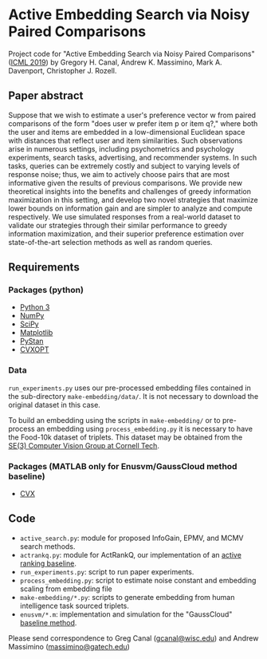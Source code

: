 # Active Embedding Search via Noisy Paired Comparisons

Project code for "Active Embedding Search via Noisy Paired Comparisons"
([ICML 2019](https://arxiv.org/abs/1905.04363)) by Gregory H. Canal,
Andrew K. Massimino, Mark A. Davenport, Christopher J. Rozell.

## Paper abstract
Suppose that we wish to estimate a user's preference vector w from paired comparisons of the form "does user w prefer item p or item q?," where both the user and items are embedded in a low-dimensional Euclidean space with distances that reflect user and item similarities. Such observations arise in numerous settings, including psychometrics and psychology experiments, search tasks, advertising, and recommender systems. In such tasks, queries can be extremely costly and subject to varying levels of response noise; thus, we aim to actively choose pairs that are most informative given the results of previous comparisons. We provide new theoretical insights into the benefits and challenges of greedy information maximization in this setting, and develop two novel strategies that maximize lower bounds on information gain and are simpler to analyze and compute respectively. We use simulated responses from a real-world dataset to validate our strategies through their similar performance to greedy information maximization, and their superior preference estimation over state-of-the-art selection methods as well as random queries.

## Requirements

### Packages (python)
- [Python 3](https://www.python.org/downloads/)
- [NumPy](https://www.numpy.org/)
- [SciPy](https://www.scipy.org/)
- [Matplotlib](https://matplotlib.org/)
- [PyStan](https://pystan.readthedocs.io/en/latest/)
- [CVXOPT](https://cvxopt.org/)

### Data

`run_experiments.py` uses our pre-processed embedding files contained in
the sub-directory `make-embedding/data/`.  It is not necessary to download
the original dataset in this case.

To build an embedding using the scripts in `make-embedding/` or to
pre-process an embedding using `process_embedding.py` it is necessary to
have the Food-10k dataset of triplets.  This dataset may be obtained from
the [SE(3) Computer Vision Group at Cornell Tech](https://vision.cornell.edu/se3/concept-embeddings/).

### Packages (MATLAB only for Enusvm/GaussCloud method baseline)
- [CVX](cvxr.com/cvx/)

## Code
- `active_search.py`: module for proposed InfoGain, EPMV, and MCMV search methods.
- `actrankq.py`: module for ActRankQ, our implementation of an [active ranking baseline](https://papers.nips.cc/paper/4427-active-ranking-using-pairwise-comparisons.pdf).
- `run_experiments.py`: script to run paper experiments.
- `process_embedding.py`: script to estimate noise constant and embedding scaling from embedding file
- `make-embedding/*.py`: scripts to generate embedding from human intelligence task sourced triplets.
- `enusvm/*.m`: implementation and simulation for the "GaussCloud" [baseline method](https://arxiv.org/abs/1802.10489).

Please send correspondence to Greg Canal (gcanal@wisc.edu) and Andrew Massimino (massimino@gatech.edu)
